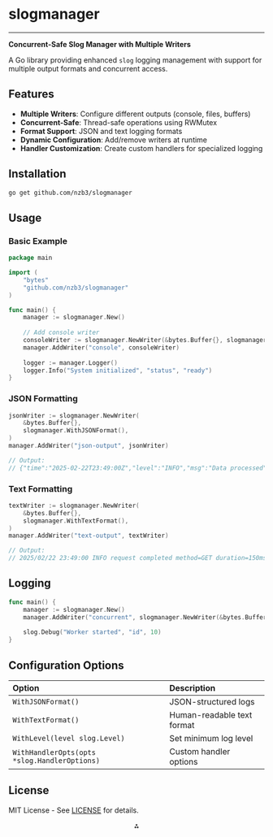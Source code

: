 # slogmanager

---

**Concurrent-Safe Slog Manager with Multiple Writers**

A Go library providing enhanced `slog` logging management with support for multiple output formats and concurrent access.

## Features

- **Multiple Writers**: Configure different outputs (console, files, buffers)
- **Concurrent-Safe**: Thread-safe operations using RWMutex
- **Format Support**: JSON and text logging formats
- **Dynamic Configuration**: Add/remove writers at runtime
- **Handler Customization**: Create custom handlers for specialized logging


## Installation

```bash
go get github.com/nzb3/slogmanager
```


## Usage

### Basic Example

```go
package main

import (
	"bytes"
	"github.com/nzb3/slogmanager"
)

func main() {
	manager := slogmanager.New()
	
	// Add console writer
	consoleWriter := slogmanager.NewWriter(&bytes.Buffer{}, slogmanager.WithTextFormat())
	manager.AddWriter("console", consoleWriter)
	
	logger := manager.Logger()
	logger.Info("System initialized", "status", "ready")
}
```


### JSON Formatting

```go
jsonWriter := slogmanager.NewWriter(
    &bytes.Buffer{},
    slogmanager.WithJSONFormat(),
)
manager.AddWriter("json-output", jsonWriter)

// Output:
// {"time":"2025-02-22T23:49:00Z","level":"INFO","msg":"Data processed","items":42}
```


### Text Formatting

```go
textWriter := slogmanager.NewWriter(
    &bytes.Buffer{},
    slogmanager.WithTextFormat(),
)
manager.AddWriter("text-output", textWriter)

// Output:
// 2025/02/22 23:49:00 INFO request completed method=GET duration=150ms
```


##  Logging

```go
func main() {
	manager := slogmanager.New()
	manager.AddWriter("concurrent", slogmanager.NewWriter(&bytes.Buffer{}))
	
	slog.Debug("Worker started", "id", 10)
}
```


## Configuration Options

| Option | Description |
| :-- | :-- |
| `WithJSONFormat()` | JSON-structured logs |
| `WithTextFormat()` | Human-readable text format |
| `WithLevel(level slog.Level)` | Set minimum log level |
| `WithHandlerOpts(opts *slog.HandlerOptions)` | Custom handler options |

## License

MIT License - See [LICENSE](LICENSE) for details.

<div style="text-align: center">⁂</div>

[^1]: https://github.com/nzb3/slogmanager

